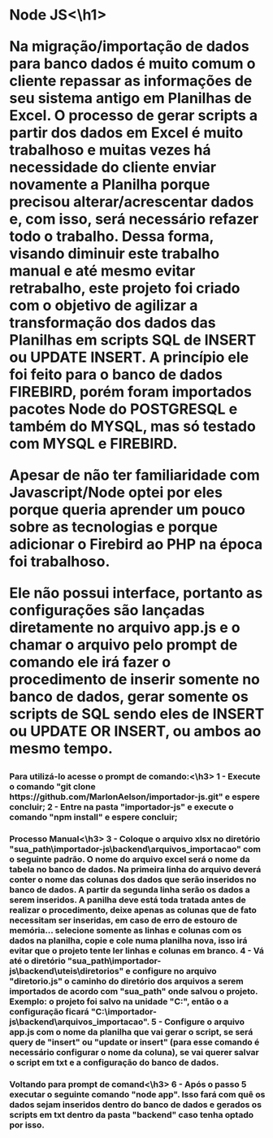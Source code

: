 <h1>Node JS<\h1>

Na migração/importação de dados para banco dados é muito comum o cliente repassar as informações de seu sistema antigo em Planilhas de Excel. O processo de gerar scripts a partir dos dados em Excel é muito trabalhoso e muitas vezes há necessidade do cliente enviar novamente a Planilha porque precisou alterar/acrescentar dados e, com isso, será necessário refazer todo o trabalho. Dessa forma, visando diminuir este trabalho manual e até mesmo evitar retrabalho, este projeto foi criado com o objetivo de agilizar a transformação dos dados das Planilhas em scripts SQL de INSERT ou UPDATE INSERT. A princípio ele foi feito para o banco de dados FIREBIRD, porém foram importados pacotes Node do POSTGRESQL e também do MYSQL, mas só testado com MYSQL e FIREBIRD.

Apesar de não ter familiaridade com Javascript/Node optei por eles porque queria aprender um pouco sobre as tecnologias e porque adicionar o Firebird ao PHP na época foi trabalhoso.

Ele não possui interface, portanto as configurações são lançadas diretamente no arquivo app.js e o chamar o arquivo pelo prompt de comando ele irá fazer o procedimento de inserir somente no banco de dados, gerar somente os scripts de SQL sendo eles de INSERT ou UPDATE OR INSERT, ou ambos ao mesmo tempo.

<h3>Para utilizá-lo acesse o prompt de comando:<\h3> 
1 - Execute o comando "git clone https://github.com/MarlonAelson/importador-js.git" e espere concluir;
2 - Entre na pasta "importador-js" e execute o comando "npm install" e espere concluir;

<h3>Processo Manual<\h3>
3 - Coloque o arquivo xlsx no diretório "sua_path\importador-js\backend\arquivos_importacao" com o seguinte padrão. O nome do arquivo excel será o nome da tabela no banco de dados. Na primeira linha do arquivo deverá conter o nome das colunas dos dados que serão inseridos no banco de dados. A partir da segunda linha serão os dados a serem inseridos. A panilha deve está toda tratada antes de realizar o procedimento, deixe apenas as colunas que de fato necessitam ser inseridas, em caso de erro de estouro de memória... selecione somente as linhas e colunas com os dados na planilha, copie e cole numa planilha nova, isso irá evitar que o projeto tente ler linhas e colunas em branco.
4 - Vá até o diretório "sua_path\importador-js\backend\uteis\diretorios" e configure no arquivo "diretorio.js" o caminho do diretório dos arquivos a serem importados de acordo com "sua_path" onde salvou o projeto. Exemplo: o projeto foi salvo na unidade "C:", então o a configuração ficará "C:\importador-js\backend\arquivos_importacao".
5 - Configure o arquivo app.js com o nome da planilha que vai gerar o script, se será query de "insert" ou "update or insert" (para esse comando é necessário configurar o nome da coluna), se vai querer salvar o script em txt e a configuração do banco de dados. 

<h3>Voltando para prompt de comand<\h3>
6 - Após o passo 5 executar o seguinte comando "node app". Isso fará com quê os dados sejam inseridos dentro do banco de dados e gerados os scripts em txt dentro da pasta "backend" caso tenha optado por isso.
